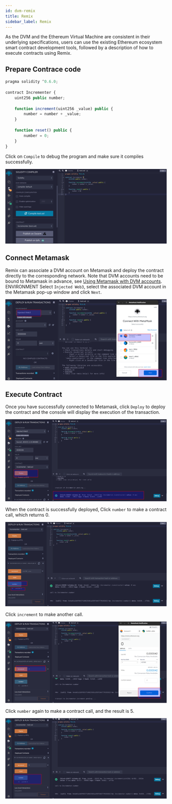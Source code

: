 ```yaml
---
id: dvm-remix
title: Remix
sidebar_label: Remix
---
```


As the DVM and the Ethereum Virtual Machine are consistent in their underlying specifications, users can use the existing Ethereum ecosystem smart contract development tools, followed by a description of how to execute contracts using Remix.

## Prepare Contrace code

```js
pragma solidity ^0.6.0;

contract Incrementer {
    uint256 public number;

    function increment(uint256 _value) public {
        number = number + _value;
    }

    function reset() public {
        number = 0;
    }
}
```

Click on `Compile` to debug the program and make sure it compiles successfully.

![dvm](assets/dvm/remix/r1.png)

## Connect Metamask

Remix can associate a DVM account on Metamask and deploy the contract directly to the corresponding network. Note that DVM accounts need to be bound to Metamask in advance, see [Using Metamask with DVM accounts](dvm-metamask). ENVIRONMENT Select `Injected Web3`, select the associated DVM account in the Metamask pop-up window and click `Next`.

![dvm](assets/dvm/remix/r2.png)

## Execute Contract

Once you have successfully connected to Metamask, click `Deploy` to deploy the contract and the console will display the execution of the transaction.

![dvm](assets/dvm/remix/r3.png)

When the contract is successfully deployed, Click `number` to make a contract call, which returns 0.

![dvm](assets/dvm/remix/r4.png)

Click `increment` to make another call.

![dvm](assets/dvm/remix/r5.png)

Click `number` again to make a contract call, and the result is 5.

![dvm](assets/dvm/remix/r6.png)